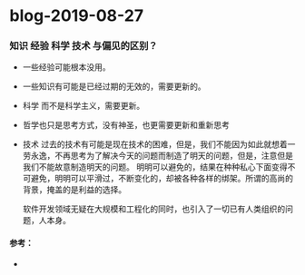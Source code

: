 # blog-2019-08-27  

###  知识 经验 科学 技术 与偏见的区别？

+ 一些经验可能根本没用。
+ 一些知识有可能是已经过期的无效的，需要更新的。
+ 科学 而不是科学主义，需要更新。
+ 哲学也只是思考方式，没有神圣，也更需要更新和重新思考
+ 技术 过去的技术有可能是现在技术的困难，但是，我们不能因为如此就想着一劳永逸，不再思考为了解决今天的问题而制造了明天的问题，但是，注意但是我们不能故意制造明天的问题。
   明明可以避免的，结果在种种私心下面变得不可避免，明明可以平滑过，不断变化的，却被各种各样的绑架。所谓的高尚的背景，掩盖的是利益的选择。
   
  软件开发领域无疑在大规模和工程化的同时，也引入了一切已有人类组织的问题，人本身。
  

   


#### 参考：
+ 